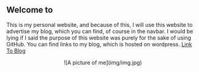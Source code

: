 ## Welcome to 

This is my personal website, and because of this, I will use this website to advertise my blog, which you can find, of course in the navbar. I would be lying if I said the purpose of this website was purely for the sake of using GitHub. You can find links to my blog, which is hosted on wordpress.
[Link To Blog](https://cyberhawksite.wordpress.com)
  <center>![A picture of me](img/img.jpg)</center>

